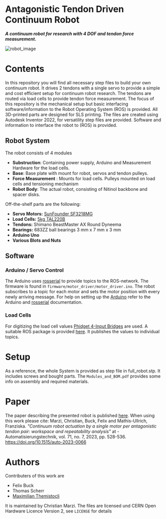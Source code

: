 # Antagonistic Tendon Driven Continuum Robot
***A continuum robot for research with 4 DOF and tendon force measurement.***

![robot_image](https://raw.githubusercontent.com/ChristianMarzi/Tendon-Driven-Continuum-Robot/main/images/tdcr.png)

# Contents 
In this repository you will find all necessary step files to build your own continuum robot. It drives 2 tendons with a single servo to provide a simple and cost efficient setup for continuum robot research. The tendons are routed via load cells to provide tendon force measurement. The focus of this repository is the mechanical setup but basic interfacing software/information to the Robot Operating System (ROS) is provided. All 3D-printed parts are designed for SLS printing. The files are created using Autodesk Inventor 2022, for versatility step files are provided. Software and information to interface the robot to (ROS) is provided.  

## Robot System
The robot consists of 4 modules
* **Substruction**: Containing power supply, Arduino and Measurement Hardware for the load cells.
* **Base**: Base plate with mount for robot, servos and tendon pulleys.
* **Force Measurement**	: Mounts for load cells. Pulleys mounted on load cells and tensioning mechanism
* **Robot Body**: The actual robot, consisting of Nitinol backbone and spacer disks.

Off-the-shelf parts are the following:
* **Servo Motors:** [SunFounder SF3218MG](https://www.sunfounder.com/products/20kg-high-torque-servo)
* **Load Cells:** [5kg TAL220B](https://www.sparkfun.com/products/14729)
* **Tendons:** Shimano BeastMaster AX Round Dyneema
* **Bearings:** 683ZZ ball bearings 3 mm x 7 mm x 3 mm
* **Arduino Uno**
* **Various Blots and Nuts** 

## Software

### Arduino / Servo Control
The Arduino uses [rosserial](http://wiki.ros.org/rosserial) to provide topics to the ROS-network. The firmware is found in `firmware/motor_driver/motor_driver.ino`. The robot subscribes to a topic for each motor and sets the motor position with every newly arriving message. For help on setting up the [Arduino](https://www.arduino.cc/en/Guide/Introduction) refer to the Arduino and [rosserial](http://wiki.ros.org/rosserial_arduino/Tutorials/Arduino%20IDE%20Setup) documentation. 

### Load Cells
For digitizing the load cell values [Phidget 4-Input Bridges](https://www.phidgets.com/?tier=3&catid=98&pcid=78&prodid=1027) are used. A suitable ROS package is provided [here](http://wiki.ros.org/phidgets_drivers). It publishes the values to individual topics.

# Setup
As a reference, the whole System is provided as step file in full_robot.stp. It includes screws and bought parts. The `Modules_and_BOM.pdf` provides some info on assembly and required materials.   

# Paper
The paper describing the presented robot is published [here](https://www.degruyter.com/document/doi/10.1515/auto-2023-0066/html). When using this work please cite: 
Marzi, Christian, Buck, Felix and Mathis-Ullrich, Franziska. *"Continuum robot actuation by a single motor per antagonistic tendon pair: workspace and repeatability analysis"* at - Automatisierungstechnik, vol. 71, no. 7, 2023, pp. 528-536. https://doi.org/10.1515/auto-2023-0066

# Authors
Contributers of this work are
* Felix Buck
* Thomas Scherr
* [Maximilian Themistocli](https://github.com/Maxcode28)

It is maintained by Christian Marzi. The files are licensed und CERN Open Hardware Licence Version 2, see `LICENSE` for details


